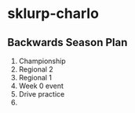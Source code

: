 # sklurp-charlo

## Backwards Season Plan
1. Championship
2. Regional 2
3. Regional 1
4. Week 0 event
5. Drive practice 
6. 